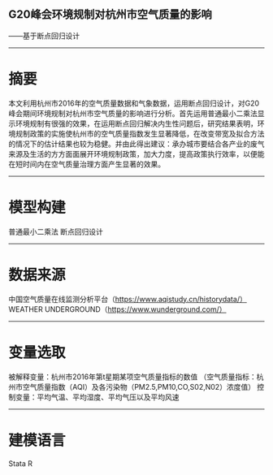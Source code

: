 ## G20峰会环境规制对杭州市空气质量的影响
——基于断点回归设计

***
# 摘要
本文利用杭州市2016年的空气质量数据和气象数据，运用断点回归设计，对G20峰会期间环境规制对杭州市空气质量的影响进行分析。首先运用普通最小二乘法显示环境规制有很强的效果，在运用断点回归解决内生性问题后，研究结果表明，环境规制政策的实施使杭州市的空气质量指数发生显著降低，在改变带宽及拟合方法的情况下的估计结果也较为稳健。并由此得出建议：承办城市要结合各产业的废气来源及生活的方方面面展开环境规制政策，加大力度，提高政策执行效率，以便能在短时间内在空气质量治理方面产生显著的效果。

***
# 模型构建
普通最小二乘法
断点回归设计

***
# 数据来源
中国空气质量在线监测分析平台（https://www.aqistudy.cn/historydata/）
WEATHER UNDERGROUND（https://www.wunderground.com/）

***
# 变量选取
被解释变量：杭州市2016年第t星期某项空气质量指标的数值
         （空气质量指标：杭州市空气质量指数（AQI）及各污染物（PM2.5,PM10,CO,S02,N02）浓度值）
控制变量：平均气温、平均湿度、平均气压以及平均风速

***
# 建模语言
Stata
R

